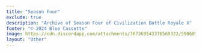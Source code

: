 ```yaml
---
title: "Season Four"
exclude: true
description: "Archive of Season Four of Civilization Battle Royale X"
footer: "© 2024 Blue Cassette"
image: https://cdn.discordapp.com/attachments/367369543376568322/590607288377802782/CBR_Logo.png
layout: "Other"
---
```


<S4List />

